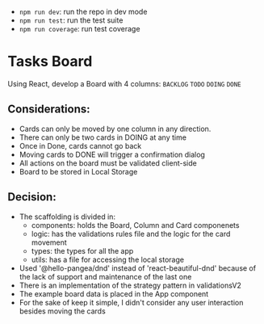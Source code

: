 - `npm run dev`: run the repo in dev mode
- `npm run test`: run the test suite
- `npm run coverage`: run test coverage

# Tasks Board
Using React, develop a Board with 4 columns:  `BACKLOG` `TODO` `DOING` `DONE`

## Considerations:
* Cards can only be moved by one column in any direction.
* There can only be two cards in DOING at any time
* Once in Done, cards cannot go back
* Moving cards to DONE will trigger a confirmation dialog
* All actions on the board must be validated client-side
* Board to be stored in Local Storage

## Decision:
* The scaffolding is divided in:
  * components: holds the Board, Column and Card componenets
  * logic: has the validations rules file and the logic for the card movement
  * types: the types for all the app
  * utils: has a file for accessing the local storage
* Used '@hello-pangea/dnd' instead of 'react-beautiful-dnd' because of the lack of support and maintenance of the last one
* There is an implementation of the strategy pattern in validationsV2
* The example board data is placed in the App component
* For the sake of keep it simple, I didn't consider any user interaction besides moving the cards
